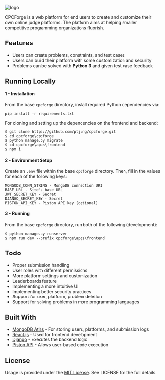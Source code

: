 ![logo](https://i.imgur.com/hy114pQ.png)

CPCForge is a web platform for end users to create and customize their own online judge platforms. The platform aims at helping smaller competitive programming organizations fluorish.

## Features
- Users can create problems, constraints, and test cases
- Users can build their platform with some customization and security
- Problems can be solved with **Python 3** and given test case feedback

## Running Locally

#### 1 - Installation
From the base `cpcforge` directory, install required Python dependencies via:
```
pip install -r requirements.txt
```

For cloning and setting up the dependencies on the frontend and backend:
```
$ git clone https://github.com/ptjung/cpcforge.git
$ cd cpcforge\cpcforge
$ python manage.py migrate
$ cd cpcforge\apps\frontend
$ npm i
```

#### 2 - Environment Setup
Create an `.env` file within the base `cpcforge` directory. Then, fill in the values for each of the following keys:
```
MONGODB_CONN_STRING - MongoDB connection URI
BASE_URL - Site's base URL
JWT_SECRET_KEY - Secret
DJANGO_SECRET_KEY - Secret
PISTON_API_KEY - Piston API key (optional)
```

#### 3 - Running
From the base `cpcforge` directory, run both of the following (development):
```
$ python manage.py runserver
$ npm run dev --prefix cpcforge\apps\frontend
```

## Todo
- Proper submission handling
- User roles with different permissions
- More platform settings and customization
- Leaderboards feature
- Implementing a more intuitive UI
- Implementing better security practices
- Support for user, platform, problem deletion
- Support for solving problems in more programming languages

## Built With

* [MongoDB Atlas](https://www.mongodb.com/cloud/atlas) - For storing users, platforms, and submission logs
* [React.js](https://reactjs.org/) - Used for frontend development
* [Django](https://www.djangoproject.com/) - Executes the backend logic
* [Piston API](https://github.com/engineer-man/piston) - Allows user-based code execution

## License
Usage is provided under the [MIT License](http://opensource.org/licenses/mit-license.php). See LICENSE for the full details.